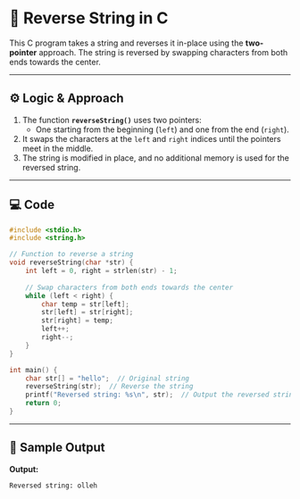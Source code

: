 # 🔄 Reverse String in C

This C program takes a string and reverses it in-place using the **two-pointer** approach. The string is reversed by swapping characters from both ends towards the center.

---

## ⚙️ Logic & Approach

1. The function **`reverseString()`** uses two pointers:
   - One starting from the beginning (`left`) and one from the end (`right`).
2. It swaps the characters at the `left` and `right` indices until the pointers meet in the middle.
3. The string is modified in place, and no additional memory is used for the reversed string.

---

## 💻 Code

```c
#include <stdio.h>
#include <string.h>

// Function to reverse a string
void reverseString(char *str) {
    int left = 0, right = strlen(str) - 1;
    
    // Swap characters from both ends towards the center
    while (left < right) {
        char temp = str[left];
        str[left] = str[right];
        str[right] = temp;
        left++;
        right--;
    }
}

int main() {
    char str[] = "hello";  // Original string
    reverseString(str);  // Reverse the string
    printf("Reversed string: %s\n", str);  // Output the reversed string
    return 0;
}
```

---
## 🧪 Sample Output
**Output:**
```
Reversed string: olleh
```
